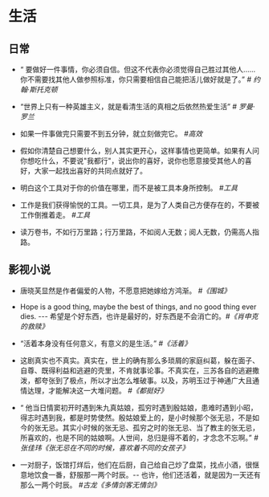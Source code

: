 # 生活
## 日常
- “ 要做好一件事情，你必须自信。但这不代表你必须觉得自己胜过其他人……你不需要找其他人做参照标准，你只需要相信自己能把活儿做好就是了。”  *# 约翰·斯托克顿*

- “世界上只有一种英雄主义，就是看清生活的真相之后依然热爱生活” *# 罗曼·罗兰*

- 如果一件事做完只需要不到五分钟，就立刻做完它。
*#高效*

- 假如你清楚自己想要什么，别人其实更开心，这样事情也更简单。如果有人问你想吃什么，不要说"我都行"，说出你的喜好，说你也愿意接受其他人的喜好，大家一起找出喜好的共同点就好了。

- 明白这个工具对于你的价值在哪里，而不是被工具本身所控制。
*#工具*

- 工作是我们获得愉悦的工具。一切工具，是为了人类自己方便存在的，不要被工作倒推着走。
*#工具*

- 读万卷书，不如行万里路；行万里路，不如阅人无数；阅人无数，仍需高人指路。

## 影视小说

- 唐晓芙显然是作者偏爱的人物，不愿意把她嫁给方鸿渐。
*#《围城》*

- Hope is a good thing, maybe the best of things, and no good thing ever dies. --- 希望是个好东西，也许是最好的，好东西是不会消亡的。*#《肖申克的救赎》*

- “活着本身没有任何意义，有意义的是生活。” 
*#《活着》*

- 这剧真实也不真实。真实在，世上的确有那么多琐屑的家庭纠葛，躲在面子、自尊、既得利益和逃避的壳里，不肯就事论事。不真实在，三苏各自的逃避撒泼，都夸张到了极点，所以才出怎么堆破事。以及，苏明玉过于神通广大且通情达理，才能解决这一大堆问题。
*#《都挺好》*

- “ 他当日情窦初开时遇到朱九真姑娘，孤穷时遇到殷姑娘，患难时遇到小昭，得志时遇到我，都是时势使然。殷姑娘爱上的，是小时候那个张无忌，不是如今的张无忌。其实小时候的张无忌、孤穷之时的张无忌、当了教主的张无忌，所喜欢的，也是不同的姑娘啊。人世间，总归是得不着的，才念念不忘啊。”
*#张佳玮《张无忌在不同的时候，喜欢着不同的女孩子》*

- 一对厨子，饭馆打烊后，他们在后厨，自己给自己炒了盘菜，找点小酒，很惬意地饮食一番，舒服那一两个时辰。-- 也许，他们还活着，就是因为一天还有那么一两个时辰。
*#古龙《多情剑客无情剑》*



